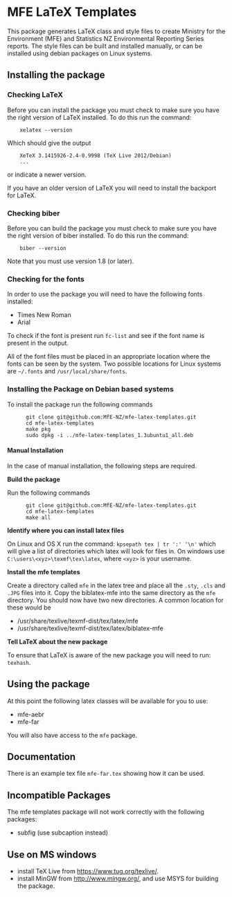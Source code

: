 MFE LaTeX Templates
=========================

This package generates LaTeX class and style files to create Ministry for the Environment (MFE) and Statistics NZ
Environmental Reporting Series
reports. The style files can be built and installed manually, or can be installed using debian packages on
Linux systems.

## Installing the package

### Checking LaTeX
Before you can install the package you must check to make sure you
have the right version of LaTeX installed. To do this run the command:

        xelatex --version

Which should give the output

        XeTeX 3.1415926-2.4-0.9998 (TeX Live 2012/Debian)
        ...

or indicate a newer version.

If you have an older version of LaTeX you will need to install the backport for
LaTeX. 

### Checking biber
Before you can build the package you must check to make sure you
have the right version of biber installed. To do this run the command:

        biber --version

Note that you must use version 1.8 (or later). 

### Checking for the fonts

In order to use the package you will need to have the following fonts installed:

 - Times New Roman
 - Arial

To check if the font is present run `fc-list` and see if the font name is present
in the output.

All of the font files must be placed in an appropriate location 
where the fonts can be seen by the system. Two possible locations for Linux 
systems are `~/.fonts` and `/usr/local/share/fonts`.


### Installing the Package on Debian based systems

To install the package run the following commands

          git clone git@github.com:MfE-NZ/mfe-latex-templates.git
          cd mfe-latex-templates
          make pkg
          sudo dpkg -i ../mfe-latex-templates_1.3ubuntu1_all.deb


#### Manual Installation

In the case of manual installation, the following steps are required. 

**Build the package** 

Run the following commands

          git clone git@github.com:MfE-NZ/mfe-latex-templates.git
          cd mfe-latex-templates
          make all

**Identify where you can install latex files**

On Linux and OS X run the command: `kpsepath tex | tr ':' '\n'` which will give a list
of directories which latex will look for files in. On windows use 
`C:\users\<xyz>\texmf\tex\latex`, where `<xyz>` is your username.

**Install the mfe templates**

Create a directory called `mfe` in the latex tree and place all the `.sty`,
`.cls` and `.JPG` files into it. Copy the biblatex-mfe into the same directory as the 
`mfe` directory. You should now have two new directories. A common 
location for these would be 

 * /usr/share/texlive/texmf-dist/tex/latex/mfe
 * /usr/share/texlive/texmf-dist/tex/latex/biblatex-mfe

**Tell LaTeX about the new package**

To ensure that LaTeX is aware of the new package you will need to run: `texhash`.


## Using the package

At this point the following latex classes will be available for you to use:

 - mfe-aebr
 - mfe-far

You will also have access to the `mfe` package.


## Documentation

There is an example tex file `mfe-far.tex` showing how it can be used. 


## Incompatible Packages

The mfe templates package will not work correctly with the following packages:

 - subfig (use subcaption instead)


## Use on MS windows

 - install TeX Live from https://www.tug.org/texlive/.
 - install MinGW from http://www.mingw.org/, and use MSYS for building the package.

